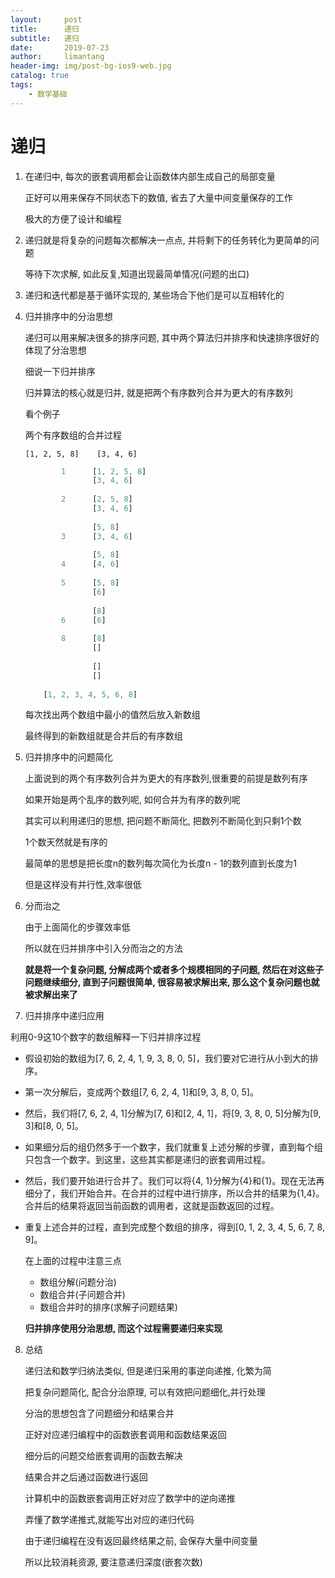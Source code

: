 ```yaml
---
layout:     post
title:      递归
subtitle:   递归
date:       2019-07-23
author:     limantang
header-img: img/post-bg-ios9-web.jpg
catalog: true
tags:
    - 数学基础
---
```


# 递归

1. 在递归中,  每次的嵌套调用都会让函数体内部生成自己的局部变量

   正好可以用来保存不同状态下的数值, 省去了大量中间变量保存的工作

   极大的方便了设计和编程

2. 递归就是将复杂的问题每次都解决一点点, 并将剩下的任务转化为更简单的问题

   等待下次求解, 如此反复,知道出现最简单情况(问题的出口)

3. 递归和迭代都是基于循环实现的, 某些场合下他们是可以互相转化的

4. 归并排序中的分治思想

   递归可以用来解决很多的排序问题, 其中两个算法归并排序和快速排序很好的体现了分治思想

   细说一下归并排序

   归并算法的核心就是归并, 就是把两个有序数列合并为更大的有序数列

   看个例子

   两个有序数组的合并过程

   `[1, 2, 5, 8]    [3, 4, 6]`

   ```typescript
           1      [1, 2, 5, 8]    
                  [3, 4, 6]
       
           2      [2, 5, 8]    
                  [3, 4, 6]
       
                  [5, 8]    
           3      [3, 4, 6]
       
                  [5, 8]    
           4      [4, 6]
       
           5      [5, 8]    
                  [6]
       
                  [8]    
           6      [6]
       
           8      [8]    
                  []
       
                  []    
                  []
       
       [1, 2, 3, 4, 5, 6, 8] 
   ```

   每次找出两个数组中最小的值然后放入新数组

   最终得到的新数组就是合并后的有序数组

5. 归并排序中的问题简化

   上面说到的两个有序数列合并为更大的有序数列,很重要的前提是数列有序

   如果开始是两个乱序的数列呢, 如何合并为有序的数列呢

   其实可以利用递归的思想, 把问题不断简化, 把数列不断简化到只剩1个数

   1个数天然就是有序的

   最简单的思想是把长度n的数列每次简化为长度n - 1的数列直到长度为1

   但是这样没有并行性,效率很低

6. 分而治之

   由于上面简化的步骤效率低

   所以就在归并排序中引入分而治之的方法

   **就是将一个复杂问题, 分解成两个或者多个规模相同的子问题, 然后在对这些子问题继续细分, 直到子问题很简单, 很容易被求解出来, 那么这个复杂问题也就被求解出来了**

7. 归并排序中递归应用

利用0-9这10个数字的数组解释一下归并排序过程

- 假设初始的数组为[7, 6, 2, 4, 1, 9, 3, 8, 0, 5]，我们要对它进行从小到大的排序。

- 第一次分解后，变成两个数组[7, 6, 2, 4, 1]和[9, 3, 8, 0, 5]。

- 然后，我们将[7, 6, 2, 4, 1]分解为[7, 6]和[2, 4, 1]，将[9, 3, 8, 0, 5]分解为[9, 3]和[8, 0, 5]。

- 如果细分后的组仍然多于一个数字，我们就重复上述分解的步骤，直到每个组只包含一个数字。到这里，这些其实都是递归的嵌套调用过程。

- 然后，我们要开始进行合并了。我们可以将{4, 1}分解为{4}和{1}。现在无法再细分了，我们开始合并。在合并的过程中进行排序，所以合并的结果为{1,4}。合并后的结果将返回当前函数的调用者，这就是函数返回的过程。

- 重复上述合并的过程，直到完成整个数组的排序，得到[0, 1, 2, 3, 4, 5, 6, 7, 8, 9]。

     

   在上面的过程中注意三点

   - 数组分解(问题分治)
   - 数组合并(子问题合并)
   - 数组合并时的排序(求解子问题结果)
   
   **归并排序使用分治思想, 而这个过程需要递归来实现**

8. 总结

   递归法和数学归纳法类似, 但是递归采用的事逆向递推, 化繁为简

   把复杂问题简化, 配合分治原理, 可以有效把问题细化,并行处理

   分治的思想包含了问题细分和结果合并

   正好对应递归编程中的函数嵌套调用和函数结果返回

   细分后的问题交给嵌套调用的函数去解决

   结果合并之后通过函数进行返回

   计算机中的函数嵌套调用正好对应了数学中的逆向递推

   弄懂了数学递推式,就能写出对应的递归代码

   由于递归编程在没有返回最终结果之前, 会保存大量中间变量

   所以比较消耗资源, 要注意递归深度(嵌套次数)
